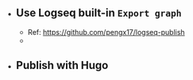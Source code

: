 - ## Use Logseq built-in `Export graph`
	- Ref: https://github.com/pengx17/logseq-publish
	-
- ## Publish with Hugo